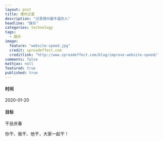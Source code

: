 ```yaml
---
layout: post
title: 德州之星
description: "记录德州最牛逼的人"
headline: "娱乐"
categories: technology
tags: 
  - 娱乐
image: 
  feature: "website-speed.jpg"
  credit: spreadeffect.com
  creditlink: "http://www.spreadeffect.com/blog/improve-website-speed/"
comments: false
mathjax: null
featured: true
published: true
---
```


####  时间
2020-01-20
#### 目标
干岳庆春 

你干、我干、他干，大家一起干！